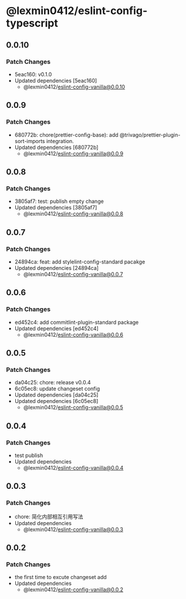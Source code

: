 # @lexmin0412/eslint-config-typescript

## 0.0.10

### Patch Changes

- 5eac160: v0.1.0
- Updated dependencies [5eac160]
  - @lexmin0412/eslint-config-vanilla@0.0.10

## 0.0.9

### Patch Changes

- 680772b: chore(prettier-config-base): add @trivago/prettier-plugin-sort-imports integration.
- Updated dependencies [680772b]
  - @lexmin0412/eslint-config-vanilla@0.0.9

## 0.0.8

### Patch Changes

- 3805af7: test: publish empty change
- Updated dependencies [3805af7]
  - @lexmin0412/eslint-config-vanilla@0.0.8

## 0.0.7

### Patch Changes

- 24894ca: feat: add stylelint-config-standard pacakge
- Updated dependencies [24894ca]
  - @lexmin0412/eslint-config-vanilla@0.0.7

## 0.0.6

### Patch Changes

- ed452c4: add commitlint-plugin-standard package
- Updated dependencies [ed452c4]
  - @lexmin0412/eslint-config-vanilla@0.0.6

## 0.0.5

### Patch Changes

- da04c25: chore: release v0.0.4
- 6c05ec8: update changeset config
- Updated dependencies [da04c25]
- Updated dependencies [6c05ec8]
  - @lexmin0412/eslint-config-vanilla@0.0.5

## 0.0.4

### Patch Changes

- test publish
- Updated dependencies
  - @lexmin0412/eslint-config-vanilla@0.0.4

## 0.0.3

### Patch Changes

- chore: 简化内部相互引用写法
- Updated dependencies
  - @lexmin0412/eslint-config-vanilla@0.0.3

## 0.0.2

### Patch Changes

- the first time to excute changeset add
- Updated dependencies
  - @lexmin0412/eslint-config-vanilla@0.0.2
